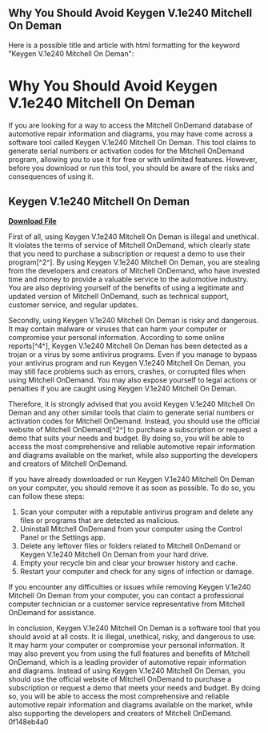 ## Why You Should Avoid Keygen V.1e240 Mitchell On Deman

  Here is a possible title and article with html formatting for the keyword "Keygen V.1e240 Mitchell On Deman":  
# Why You Should Avoid Keygen V.1e240 Mitchell On Deman
 
If you are looking for a way to access the Mitchell OnDemand database of automotive repair information and diagrams, you may have come across a software tool called Keygen V.1e240 Mitchell On Deman. This tool claims to generate serial numbers or activation codes for the Mitchell OnDemand program, allowing you to use it for free or with unlimited features. However, before you download or run this tool, you should be aware of the risks and consequences of using it.
 
## Keygen V.1e240 Mitchell On Deman


[**Download File**](https://searchdisvipas.blogspot.com/?download=2tKE4h)

 
First of all, using Keygen V.1e240 Mitchell On Deman is illegal and unethical. It violates the terms of service of Mitchell OnDemand, which clearly state that you need to purchase a subscription or request a demo to use their program[^2^]. By using Keygen V.1e240 Mitchell On Deman, you are stealing from the developers and creators of Mitchell OnDemand, who have invested time and money to provide a valuable service to the automotive industry. You are also depriving yourself of the benefits of using a legitimate and updated version of Mitchell OnDemand, such as technical support, customer service, and regular updates.
 
Secondly, using Keygen V.1e240 Mitchell On Deman is risky and dangerous. It may contain malware or viruses that can harm your computer or compromise your personal information. According to some online reports[^4^], Keygen V.1e240 Mitchell On Deman has been detected as a trojan or a virus by some antivirus programs. Even if you manage to bypass your antivirus program and run Keygen V.1e240 Mitchell On Deman, you may still face problems such as errors, crashes, or corrupted files when using Mitchell OnDemand. You may also expose yourself to legal actions or penalties if you are caught using Keygen V.1e240 Mitchell On Deman.
 
Therefore, it is strongly advised that you avoid Keygen V.1e240 Mitchell On Deman and any other similar tools that claim to generate serial numbers or activation codes for Mitchell OnDemand. Instead, you should use the official website of Mitchell OnDemand[^2^] to purchase a subscription or request a demo that suits your needs and budget. By doing so, you will be able to access the most comprehensive and reliable automotive repair information and diagrams available on the market, while also supporting the developers and creators of Mitchell OnDemand.
  
If you have already downloaded or run Keygen V.1e240 Mitchell On Deman on your computer, you should remove it as soon as possible. To do so, you can follow these steps:
 
1. Scan your computer with a reputable antivirus program and delete any files or programs that are detected as malicious.
2. Uninstall Mitchell OnDemand from your computer using the Control Panel or the Settings app.
3. Delete any leftover files or folders related to Mitchell OnDemand or Keygen V.1e240 Mitchell On Deman from your hard drive.
4. Empty your recycle bin and clear your browser history and cache.
5. Restart your computer and check for any signs of infection or damage.

If you encounter any difficulties or issues while removing Keygen V.1e240 Mitchell On Deman from your computer, you can contact a professional computer technician or a customer service representative from Mitchell OnDemand for assistance.
 
In conclusion, Keygen V.1e240 Mitchell On Deman is a software tool that you should avoid at all costs. It is illegal, unethical, risky, and dangerous to use. It may harm your computer or compromise your personal information. It may also prevent you from using the full features and benefits of Mitchell OnDemand, which is a leading provider of automotive repair information and diagrams. Instead of using Keygen V.1e240 Mitchell On Deman, you should use the official website of Mitchell OnDemand to purchase a subscription or request a demo that meets your needs and budget. By doing so, you will be able to access the most comprehensive and reliable automotive repair information and diagrams available on the market, while also supporting the developers and creators of Mitchell OnDemand.
 0f148eb4a0

